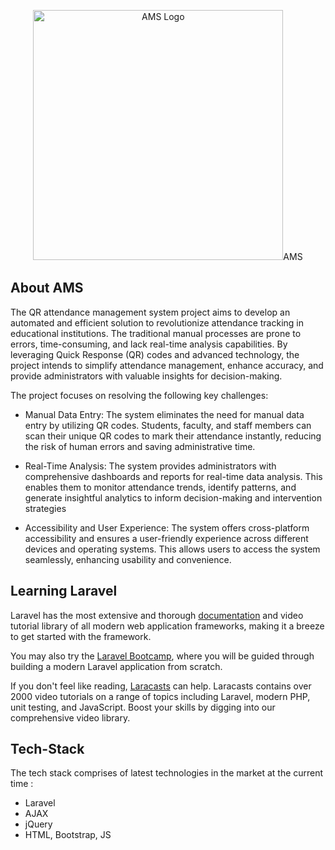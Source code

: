 <p align="center"><img src="/public/favicon.ico" width="400" alt="AMS Logo">AMS</p>

## About AMS

The QR attendance management system project aims to develop an automated and efficient solution to revolutionize attendance tracking in educational institutions. The traditional manual processes are prone to errors, time-consuming, and lack real-time analysis capabilities. By leveraging Quick Response (QR) codes and advanced technology, the project intends to simplify attendance management, enhance accuracy, and provide administrators with valuable insights for decision-making.

The project focuses on resolving the following key challenges:
- Manual Data Entry: The system eliminates the need for manual data entry by utilizing QR codes. Students, faculty, and staff members can scan their unique QR codes to mark their attendance instantly, reducing the risk of human errors and saving administrative time.

- Real-Time Analysis: The system provides administrators with comprehensive dashboards and reports for real-time data analysis. This enables them to monitor attendance trends, identify patterns, and generate insightful analytics to inform decision-making and intervention strategies

- Accessibility and User Experience: The system offers cross-platform accessibility and ensures a user-friendly experience across different devices and operating systems. This allows users to access the system seamlessly, enhancing usability and convenience.

## Learning Laravel

Laravel has the most extensive and thorough [documentation](https://laravel.com/docs) and video tutorial library of all modern web application frameworks, making it a breeze to get started with the framework.

You may also try the [Laravel Bootcamp](https://bootcamp.laravel.com), where you will be guided through building a modern Laravel application from scratch.

If you don't feel like reading, [Laracasts](https://laracasts.com) can help. Laracasts contains over 2000 video tutorials on a range of topics including Laravel, modern PHP, unit testing, and JavaScript. Boost your skills by digging into our comprehensive video library.

## Tech-Stack

The tech stack comprises of latest technologies in the market at the current time : 

- Laravel
- AJAX 
- jQuery 
- HTML, Bootstrap, JS 
